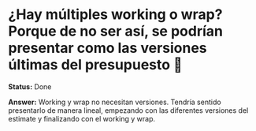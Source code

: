 # ¿Hay múltiples working o wrap? Porque de no ser así, se podrían presentar como las versiones últimas del presupuesto 🤔


**Status:** Done

**Answer:** Working y wrap no necesitan versiones.
Tendría sentido presentarlo de manera lineal, empezando con las diferentes versiones del estimate y finalizando con el working y wrap.

